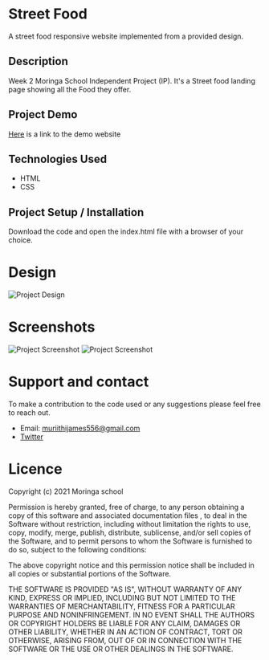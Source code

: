 # Street Food
A street food responsive website implemented from a provided design.

## Description
Week 2 Moringa School Independent Project (IP). It's a Street food landing page showing all the Food they offer.

## Project Demo
[Here](https://james-muriithi.github.io/street-food/) is a link to the demo website

## Technologies Used
* HTML
* CSS

## Project Setup / Installation
Download the code and open the index.html file with a browser of your choice.

# Design
![Project Design](./screenshots/StreetFood.png)

# Screenshots
![Project Screenshot](./screenshots/screencapture2021-10-02-12_01_37.png)
![Project Screenshot](./screenshots/small-screen.png)

# Support and contact
To make a contribution to the code used or any suggestions please feel free to reach out.
* Email: muriithijames556@gmail.com
* [Twitter](https://twitter.com/jam_es_muriithi)

# Licence
Copyright (c) 2021 Moringa school

Permission is hereby granted, free of charge, to any person obtaining a copy of this software and associated documentation files , to deal in the Software without restriction, including without limitation the rights to use, copy, modify, merge, publish, distribute, sublicense, and/or sell copies of the Software, and to permit persons to whom the Software is furnished to do so, subject to the following conditions:

The above copyright notice and this permission notice shall be included in all copies or substantial portions of the Software.

THE SOFTWARE IS PROVIDED "AS IS", WITHOUT WARRANTY OF ANY KIND, EXPRESS OR IMPLIED, INCLUDING BUT NOT LIMITED TO THE WARRANTIES OF MERCHANTABILITY, FITNESS FOR A PARTICULAR PURPOSE AND NONINFRINGEMENT. IN NO EVENT SHALL THE AUTHORS OR COPYRIGHT HOLDERS BE LIABLE FOR ANY CLAIM, DAMAGES OR OTHER LIABILITY, WHETHER IN AN ACTION OF CONTRACT, TORT OR OTHERWISE, ARISING FROM, OUT OF OR IN CONNECTION WITH THE SOFTWARE OR THE USE OR OTHER DEALINGS IN THE SOFTWARE.